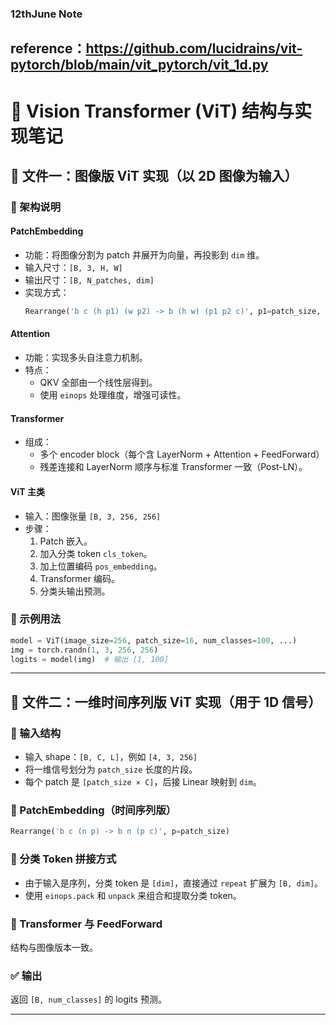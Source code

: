 ### 12thJune Note
## reference：https://github.com/lucidrains/vit-pytorch/blob/main/vit_pytorch/vit_1d.py


# 🌟 Vision Transformer (ViT) 结构与实现笔记

## 📁 文件一：图像版 ViT 实现（以 2D 图像为输入）

### 🔧 架构说明

#### PatchEmbedding
- 功能：将图像分割为 patch 并展开为向量，再投影到 `dim` 维。
- 输入尺寸：`[B, 3, H, W]`
- 输出尺寸：`[B, N_patches, dim]`
- 实现方式：
  ```python
  Rearrange('b c (h p1) (w p2) -> b (h w) (p1 p2 c)', p1=patch_size, p2=patch_size)
  ```

#### Attention
- 功能：实现多头自注意力机制。
- 特点：
  - QKV 全部由一个线性层得到。
  - 使用 `einops` 处理维度，增强可读性。

#### Transformer
- 组成：
  - 多个 encoder block（每个含 LayerNorm + Attention + FeedForward）
  - 残差连接和 LayerNorm 顺序与标准 Transformer 一致（Post-LN）。

#### ViT 主类
- 输入：图像张量 `[B, 3, 256, 256]`
- 步骤：
  1. Patch 嵌入。
  2. 加入分类 token `cls_token`。
  3. 加上位置编码 `pos_embedding`。
  4. Transformer 编码。
  5. 分类头输出预测。

### 🧪 示例用法
```python
model = ViT(image_size=256, patch_size=16, num_classes=100, ...)
img = torch.randn(1, 3, 256, 256)
logits = model(img)  # 输出 [1, 100]
```

---

## 📁 文件二：一维时间序列版 ViT 实现（用于 1D 信号）

### 📌 输入结构
- 输入 shape：`[B, C, L]`，例如 `[4, 3, 256]`
- 将一维信号划分为 `patch_size` 长度的片段。
- 每个 patch 是 `[patch_size × C]`，后接 Linear 映射到 `dim`。

### 🔧 PatchEmbedding（时间序列版）
```python
Rearrange('b c (n p) -> b n (p c)', p=patch_size)
```

### 🔄 分类 Token 拼接方式
- 由于输入是序列，分类 token 是 `[dim]`，直接通过 `repeat` 扩展为 `[B, dim]`。
- 使用 `einops.pack` 和 `unpack` 来组合和提取分类 token。

### 🧠 Transformer 与 FeedForward
结构与图像版本一致。

### ✅ 输出
返回 `[B, num_classes]` 的 logits 预测。

---
